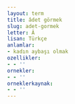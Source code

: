 ```yaml
---
layout: term
title: âdet görmek
slug: adet-gormek
letter: Â
lisan: Türkçe
anlamlar:
- kadın aybaşı olmak
ozellikler:
- - ''
ornekler:
- - ''
orneklerkaynak:
- - ''
---
```


